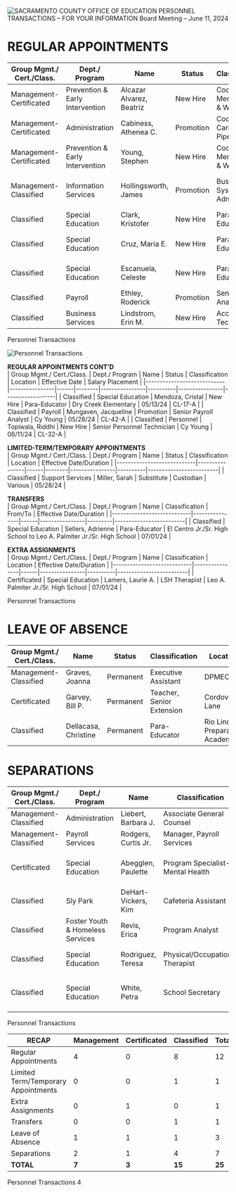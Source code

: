 <!-- Page 1 -->
![SACRAMENTO COUNTY OFFICE OF EDUCATION PERSONNEL TRANSACTIONS – FOR YOUR INFORMATION Board Meeting – June 11, 2024](https://via.placeholder.com/993x768)

# REGULAR APPOINTMENTS

| Group Mgmt./ Cert./Class. | Dept./ Program | Name                     | Status     | Classification                          | Location                          | Effective Date | Salary Placement |
|---------------------------|----------------|--------------------------|------------|----------------------------------------|-----------------------------------|----------------|------------------|
| Management-Certificated    | Prevention & Early Intervention | Alcazar Alvarez, Beatriz | New Hire   | Coordinator, Mental Health & Wellness  | DPMEC                             | 06/18/24       | MT-36            |
| Management-Certificated    | Administration  | Cabiness, Athenea C.    | Promotion  | Coordinator, Career Pipeline           | DPMEC                             | 05/20/24       | MT-36            |
| Management-Certificated    | Prevention & Early Intervention | Young, Stephen           | New Hire   | Coordinator, Mental Health & Wellness  | DPMEC                             | 06/18/24       | MT-36            |
| Management-Classified      | Information Services | Hollingsworth, James     | Promotion  | Business Systems Administrator          | Mather Special Services - Bunker  | 05/13/24       | MT-29            |
| Classified                 | Special Education | Clark, Kristofer        | New Hire   | Para-Educator                          | Cy Young                          | 05/10/24       | CL-17-A          |
| Classified                 | Special Education | Cruz, Maria E.         | New Hire   | Para-Educator                          | Walnut Grove/Grizzly Hollow       | 05/20/24       | CL-17-A          |
| Classified                 | Special Education | Escanuela, Celeste      | New Hire   | Para-Educator                          | Leo A. Palmiter Jr/Sr High School | 05/22/24       | CL-17-A          |
| Classified                 | Payroll         | Ethley, Roderick        | Promotion  | Senior Payroll Analyst                 | Cy Young                          | 05/28/24       | CL-42-A          |
| Classified                 | Business Services | Lindstrom, Erin M.     | New Hire   | Accounting Tech.                       | Cy Young                          | 05/20/24       | CL-26-A          |

Personnel Transactions
<!-- Page 2 -->
![Personnel Transactions](https://via.placeholder.com/993x768.png?text=Personnel+Transactions)

**REGULAR APPOINTMENTS CONT’D**  
| Group Mgmt./ Cert./Class. | Dept./ Program | Name | Status | Classification | Location | Effective Date | Salary Placement |
|----------------------------|----------------|------|--------|----------------|----------|----------------|------------------|
| Classified                  | Special Education | Mendoza, Cristal | New Hire | Para-Educator | Dry Creek Elementary | 05/13/24 | CL-17-A |
| Classified                  | Payroll | Mungaven, Jacqueline | Promotion | Senior Payroll Analyst | Cy Young | 05/28/24 | CL-42-A |
| Classified                  | Personnel | Topiwala, Riddhi | New Hire | Senior Personnel Technician | Cy Young | 06/11/24 | CL-32-A |

**LIMITED-TERM/TEMPORARY APPOINTMENTS**  
| Group Mgmt./ Cert./Class. | Dept./ Program | Name | Status | Classification | Location | Effective Date/Duration |
|----------------------------|----------------|------|--------|----------------|----------|-------------------------|
| Classified                  | Support Services | Miller, Sarah | Substitute | Custodian | Various | 05/28/24 |

**TRANSFERS**  
| Group Mgmt./ Cert./Class. | Dept./ Program | Name | Classification | From/To | Effective Date/Duration |
|----------------------------|----------------|------|----------------|---------|-------------------------|
| Classified                  | Special Education | Sellers, Adrienne | Para-Educator | El Centro Jr./Sr. High School to Leo A. Palmiter Jr./Sr. High School | 07/01/24 |

**EXTRA ASSIGNMENTS**  
| Group Mgmt./ Cert./Class. | Dept./ Program | Name | Classification | Location | Effective Date/Duration |
|----------------------------|----------------|------|----------------|----------|-------------------------|
| Certificated               | Special Education | Lamers, Laurie A. | LSH Therapist | Leo A. Palmiter Jr./Sr. High School | 07/01/24 |

Personnel Transactions
<!-- Page 3 -->
# LEAVE OF ABSENCE

| Group Mgmt./ Cert./Class. | Name                  | Status   | Classification              | Location                     | Effective Date/Duration   |
|---------------------------|-----------------------|----------|-----------------------------|------------------------------|---------------------------|
| Management-Classified      | Graves, Joanna        | Permanent| Executive Assistant         | DPMEC                        | 06/10/24-08/30/24         |
| Certificated              | Garvey, Bill P.      | Permanent| Teacher, Senior Extension   | Cordova Lane                 | 08/01/24-12/31/24         |
| Classified                | Dellacasa, Christine  | Permanent| Para-Educator              | Rio Linda Preparatory Academy | 05/10/24-08/19/24         |

# SEPARATIONS

| Group Mgmt./ Cert./Class. | Dept./ Program                       | Name                  | Classification                | Location                     | Effective Date | Reason for Leaving |
|---------------------------|-------------------------------------|-----------------------|-------------------------------|------------------------------|----------------|---------------------|
| Management-Classified      | Administration                      | Liebert, Barbara J.   | Associate General Counsel      | DPMEC                        | 06/28/24       | Retirement           |
| Management-Classified      | Payroll Services                    | Rodgers, Curtis Jr.   | Manager, Payroll Services      | Cy Young                     | 05/31/24       | Resignation          |
| Certificated              | Special Education                   | Abegglen, Paulette    | Program Specialist-Mental Health| Leo A. Palmiter Jr./Sr. High School | 05/02/24       | Retirement           |
| Classified                | Sly Park                            | DeHart-Vickers, Kim   | Cafeteria Assistant           | Sly Park                    | 06/18/24       | Resignation          |
| Classified                | Foster Youth & Homeless Services    | Revis, Erica          | Program Analyst               | DPMEC                        | 05/22/24       | Resignation          |
| Classified                | Special Education                   | Rodriguez, Teresa      | Physical/Occupational Therapist| Infant Development Program    | 07/31/24       | Resignation          |
| Classified                | Special Education                   | White, Petra          | School Secretary              | Leo A. Palmiter Jr./Sr. High School | 06/05/24       | Retirement           |

Personnel Transactions
<!-- Page 4 -->
| RECAP                                   | Management | Certificated | Classified | Total |
|-----------------------------------------|------------|--------------|------------|-------|
| Regular Appointments                    | 4          | 0            | 8          | 12    |
| Limited Term/Temporary Appointments     | 0          | 0            | 1          | 1     |
| Extra Assignments                       | 0          | 1            | 0          | 1     |
| Transfers                               | 0          | 0            | 1          | 1     |
| Leave of Absence                        | 1          | 1            | 1          | 3     |
| Separations                             | 2          | 1            | 4          | 7     |
| **TOTAL**                               | **7**      | **3**        | **15**     | **25**|

Personnel Transactions 4
